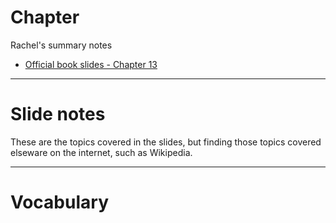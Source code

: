 # Chapter 

Rachel's summary notes

* [Official book slides - Chapter 13](http://codex.cs.yale.edu/avi/os-book/OS9/slide-dir/PPT-dir/ch13.ppt)


---

# Slide notes

These are the topics covered in the slides, but finding those topics
covered elseware on the internet, such as Wikipedia.

---

# Vocabulary


